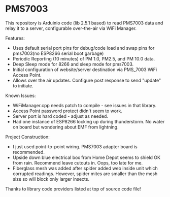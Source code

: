 # PMS7003

This repository is Arduinio code (lib 2.5.1 based) to read PMS7003 data and relay it to a server, configurable over-the-air via WiFi Manager.

Features:
- Uses default serial port pins for debug/code load and swap pins for pms7003(no ESP8266 serial boot garbage)
- Periodic Reporting (10 minutes) of PM 1.0, PM2.5, and PM 10.0 data.
- Deep Sleep mode for 8266 and sleep mode for pms7003.
- Initial configuration of website/server destination via PMS_7003 WiFi Access Point.
- Allows over the air updates. Configure post response to send "update" to initiate.

Known Issues:
- WiFiManager.cpp needs patch to compile - see issues in that library.
- Access Point password protect didn't seem to work.
- Server port is hard coded - adjust as needed.
- Had one instance of ESP8266 locking up during thunderstorm. No water on board but wondering about EMF from lightning.

Project Construction:
- I just used point-to-point wiring. PMS7003 adapter board is recommended.
- Upside down blue electrical box from Home Depot seems to shield OK from rain. Recommend leave cutouts in. Oops, too late for me.
- Fiberglass mesh was added after spider added web inside unit which corrupted readings. However, spider mites are smaller than the mesh size so will block only larger insects.

Thanks to library code providers listed at top of source code file!
